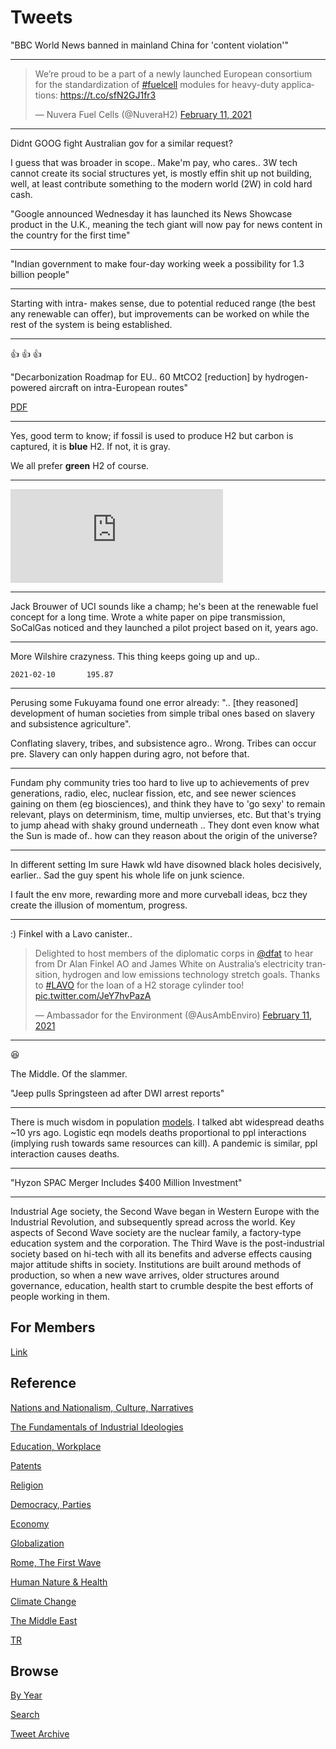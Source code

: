 # Tweets

"BBC World News banned in mainland China for 'content violation'"

---

<blockquote class="twitter-tweet"><p lang="en" dir="ltr">We’re proud to be a part of a newly launched European consortium for the standardization of <a href="https://twitter.com/hashtag/fuelcell?src=hash&amp;ref_src=twsrc%5Etfw">#fuelcell</a> modules for heavy-duty applications: <a href="https://t.co/sfN2GJ1fr3">https://t.co/sfN2GJ1fr3</a></p>&mdash; Nuvera Fuel Cells (@NuveraH2) <a href="https://twitter.com/NuveraH2/status/1359870153748590592?ref_src=twsrc%5Etfw">February 11, 2021</a></blockquote> <script async src="https://platform.twitter.com/widgets.js" charset="utf-8"></script>

---

Didnt GOOG fight Australian gov for a similar request?

I guess that was broader in scope.. Make'm pay, who cares.. 3W tech
cannot create its social structures yet, is mostly effin shit up not
building, well, at least contribute something to the modern world (2W)
in cold hard cash.

"Google announced Wednesday it has launched its News Showcase product
in the U.K., meaning the tech giant will now pay for news content in
the country for the first time"

---

"Indian government to make four-day working week a possibility for 1.3 billion people"

---

Starting with intra- makes sense, due to potential reduced range (the
best any renewable can offer), but improvements can be worked on while
the rest of the system is being established.

---

👍 👍 👍 

"Decarbonization Roadmap for EU.. 60 MtCO2 [reduction] by
hydrogen-powered aircraft on intra-European routes"

[PDF](https://www.destination2050.eu/wp-content/uploads/2021/02/Destination2050_Report.pdf)

---

Yes, good term to know; if fossil is used to produce H2 but carbon is
captured, it is **blue** H2. If not, it is gray.

We all prefer **green** H2 of course.

---

<iframe width="340" src="https://www.youtube.com/embed/ban_rgwS1Js" frameborder="0" allow="accelerometer; autoplay; clipboard-write; encrypted-media; gyroscope; picture-in-picture" allowfullscreen></iframe>

---

Jack Brouwer of UCI sounds like a champ; he's been at the renewable
fuel concept for a long time. Wrote a white paper on pipe
transmission, SoCalGas noticed and they launched a pilot project based
on it, years ago.

---

More Wilshire crazyness. This thing keeps going up and up..

```
2021-02-10       195.87
```

---

Perusing some Fukuyama found one error already: ".. [they reasoned]
development of human societies from simple tribal ones based on
slavery and subsistence agriculture".

Conflating slavery, tribes, and subsistence agro.. Wrong. Tribes can
occur pre. Slavery can only happen during agro, not before that.

---

Fundam phy community tries too hard to live up to achievements of prev
generations, radio, elec, nuclear fission, etc, and see newer sciences
gaining on them (eg biosciences), and think they have to 'go sexy' to
remain relevant, plays on determinism, time, multip unvierses,
etc. But that's trying to jump ahead with shaky ground underneath
.. They dont even know what the Sun is made of.. how can they reason
about the origin of the universe?

---

In different setting Im sure Hawk wld have disowned black holes
decisively, earlier.. Sad the guy spent his whole life on junk
science.

I fault the env more, rewarding more and more curveball ideas, bcz
they create the illusion of momentum, progress.

---

:) Finkel with a Lavo canister.. 

<blockquote class="twitter-tweet"><p lang="en" dir="ltr">Delighted to host members of the diplomatic corps in <a href="https://twitter.com/dfat?ref_src=twsrc%5Etfw">@dfat</a> to hear from Dr Alan Finkel AO and James White on Australia’s electricity transition, hydrogen and low emissions technology stretch goals. Thanks to <a href="https://twitter.com/hashtag/LAVO?src=hash&amp;ref_src=twsrc%5Etfw">#LAVO</a> for the loan of a H2 storage cylinder too! <a href="https://t.co/JeY7hvPazA">pic.twitter.com/JeY7hvPazA</a></p>&mdash; Ambassador for the Environment (@AusAmbEnviro) <a href="https://twitter.com/AusAmbEnviro/status/1359721672132030467?ref_src=twsrc%5Etfw">February 11, 2021</a></blockquote> <script async src="https://platform.twitter.com/widgets.js" charset="utf-8"></script>

---

😆 

The Middle. Of the slammer.

"Jeep pulls Springsteen ad after DWI arrest reports"

---

There is much wisdom in population [models](2011/12/more-on-logistic-equation.md).
I talked abt widespread deaths ~10 yrs ago. Logistic eqn models deaths proportional
to ppl interactions (implying rush towards same resources can kill).
A pandemic is similar, ppl interaction causes deaths.

---

"Hyzon SPAC Merger Includes $400 Million Investment"

---

Industrial Age society, the Second Wave began in Western Europe with
the Industrial Revolution, and subsequently spread across the
world. Key aspects of Second Wave society are the nuclear family, a
factory-type education system and the corporation. The Third Wave is
the post-industrial society based on hi-tech with all its benefits and
adverse effects causing major attitude shifts in society. Institutions
are built around methods of production, so when a new wave arrives,
older structures around governance, education, health start to crumble
despite the best efforts of people working in them.

## For Members

[Link](https://thirdwave-members.herokuapp.com)

## Reference

[Nations and Nationalism, Culture, Narratives](/2013/02/nations-and-nationalism.md)

[The Fundamentals of Industrial Ideologies](/2011/04/fundamentals-of-industrial-ideologies.md)

[Education, Workplace](2017/09/education-workplace.md)

[Patents](/2018/09/patents.md)

[Religion](/2015/04/god-religion.md)

[Democracy, Parties](/2016/11/democracy.md)

[Economy](/2018/05/economy.md)

[Globalization](/2018/09/globalization.md)

[Rome, The First Wave](/2017/12/rome.md)

[Human Nature & Health](/2020/07/human-nature.md)

[Climate Change](/2018/12/climate.md)

[The Middle East](/2019/07/middleeast.md)

[TR](../tr)

## Browse

[By Year](years.md)

[Search](search.html)

[Tweet Archive](/tweets/README.md)



